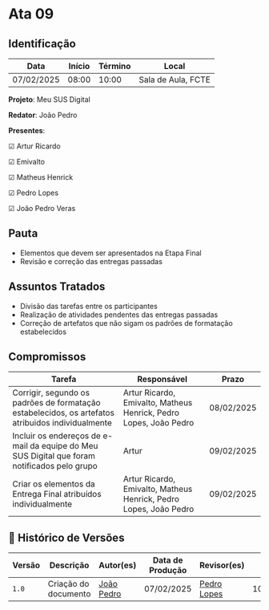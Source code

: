 # Ata 09

## Identificação

| Data | Início | Término | Local |
|----------|-------|-------|-----------|
| 07/02/2025 | 08:00 | 10:00 | Sala de Aula, FCTE |

**Projeto**: Meu SUS Digital

**Redator**: João Pedro

**Presentes**:

☑ Artur Ricardo

☑ Emivalto

☑ Matheus Henrick

☑ Pedro Lopes

☑ João Pedro Veras

## Pauta

- Elementos que devem ser apresentados na Etapa Final 
- Revisão e correção das entregas passadas

## Assuntos Tratados

- Divisão das tarefas entre os participantes
- Realização de atividades pendentes das entregas passadas
- Correção de artefatos que não sigam os padrões de formatação estabelecidos

## Compromissos

| Tarefa | Responsável | Prazo |
|--------|-------------|-------|
| Corrigir, segundo os padrões de formatação estabelecidos, os artefatos atribuidos individualmente | Artur Ricardo, Emivalto, Matheus Henrick, Pedro Lopes, João Pedro | 08/02/2025 |
| Incluir os endereços de e-mail da equipe do Meu SUS Digital que foram notificados pelo grupo | Artur | 09/02/2025 |
| Criar os elementos da Entrega Final atribuídos individualmente | Artur Ricardo, Emivalto, Matheus Henrick, Pedro Lopes, João Pedro | 09/02/2025 |

## 📑 Histórico de Versões

| Versão | Descrição | Autor(es) | Data de Produção | Revisor(es) | Data de Revisão |
|--------|-----------|-------|------|---------|-----------------|
|  `1.0` | Criação do documento | [João Pedro](https://github.com/JoosPerro) | 07/02/2025 | [Pedro Lopes](https://github.com/pLopess) | 10/02/2025 |
